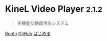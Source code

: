 # <b> KineL Video Player <small>2.1.2</small></b>

> 多機能な動画再生システム

[Booth](https://kinel.booth.pm/items/2758684)
[GitHub](https://github.com/niwaniwa/KineLVideoPlayer)
[はじめる](#docsify)

<!-- ![color](#f0f0f0) -->